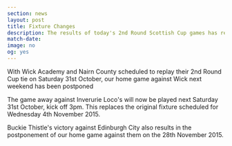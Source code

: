 ```yaml
---
section: news
layout: post
title: Fixture Changes
description: The results of today's 2nd Round Scottish Cup games has resulted in some fixture changes for Brora Rangers
match-date:
image: no
og: yes
---
```

With Wick Academy and Nairn County scheduled to replay their 2nd Round Cup tie on Saturday 31st October, our home game against Wick next weekend has been postponed

The game away against Inverurie Loco's will now be played next Saturday 31st October, kick off 3pm. This replaces the original fixture scheduled for Wednesday 4th November 2015.

Buckie Thistle's victory against Edinburgh City also results in the postponement of our home game against them on the 28th November 2015.